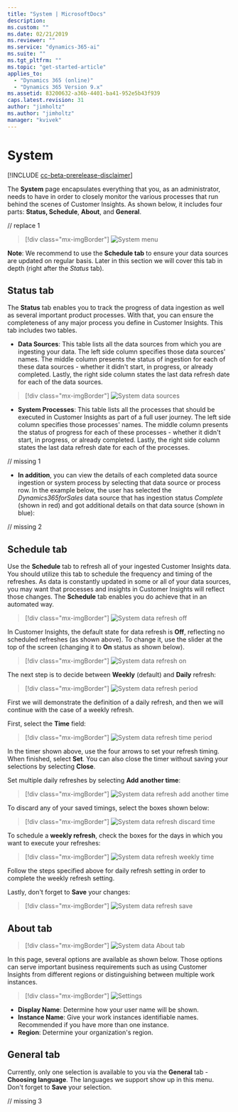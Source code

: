 ```yaml
---
title: "System | MicrosoftDocs"
description: 
ms.custom: ""
ms.date: 02/21/2019
ms.reviewer: ""
ms.service: "dynamics-365-ai"
ms.suite: ""
ms.tgt_pltfrm: ""
ms.topic: "get-started-article"
applies_to: 
  - "Dynamics 365 (online)"
  - "Dynamics 365 Version 9.x"
ms.assetid: 83200632-a36b-4401-ba41-952e5b43f939
caps.latest.revision: 31
author: "jimholtz"
ms.author: "jimholtz"
manager: "kvivek"
---
```

# System

[!INCLUDE [cc-beta-prerelease-disclaimer](../includes/cc-beta-prerelease-disclaimer.md)]

The **System** page encapsulates everything that you, as an administrator, needs to have in order to closely monitor the various processes that run behind the scenes of Customer Insights. As shown below, it includes four parts: **Status, Schedule**, **About**, and **General**.

// replace 1
> [!div class="mx-imgBorder"] 
> ![](media/system-menu.png "System menu")

**Note**: We recommend to use the **Schedule tab** to ensure your data sources are updated on regular basis. Later in this section we will cover this tab in depth (right after the *Status* tab).

## Status tab

The **Status** tab enables you to track the progress of data ingestion as well as several important product processes. With that, you can ensure the completeness of any major process you define in Customer Insights. This tab includes two tables.

- **Data Sources**: This table lists all the data sources from which you are ingesting your data. The left side column specifies those data sources' names. The middle column presents the status of ingestion for each of these data sources - whether it didn't start, in progress, or already completed. Lastly, the right side column states the last data refresh date for each of the data sources.

> [!div class="mx-imgBorder"] 
> ![](media/system-data-sources.png "System data sources")

- **System Processes**: This table lists all the processes that should be executed in Customer Insights as part of a full user journey. The left side column specifies those processes' names. The middle column presents the status of progress for each of these processes - whether it didn't start, in progress, or already completed. Lastly, the right side column states the last data refresh date for each of the processes.

// missing 1

- **In addition**, you can view the details of each completed data source ingestion or system process by selecting that data source or process row. In the example below, the user has selected the *Dynamics365forSales* data source that has ingestion status *Complete* (shown in red) and got additional details on that data source (shown in blue):

// missing 2

## Schedule tab

Use the **Schedule** tab to refresh all of your ingested Customer Insights data. You should utilize this tab to schedule the frequency and timing of the refreshes. As data is constantly updated in some or all of your data sources, you may want that processes and insights in Customer Insights will reflect those changes. The **Schedule** tab enables you do achieve that in an automated way.

> [!div class="mx-imgBorder"] 
> ![](media/system-data-refresh-off.png "System data refresh off")

In Customer Insights, the default state for data refresh is **Off**, reflecting no scheduled refreshes (as shown above). To change it, use the slider at the top of the screen (changing it to  **On** status as shown below).

> [!div class="mx-imgBorder"] 
> ![](media/system-data-refresh-on.png "System data refresh on")

The next step is to decide between **Weekly** (default) and **Daily** refresh:

> [!div class="mx-imgBorder"] 
> ![](media/system-data-refresh-period.png "System data refresh period")

First we will demonstrate the definition of a daily refresh, and then we will continue with the case of a weekly refresh.

First, select the **Time** field:

> [!div class="mx-imgBorder"] 
> ![](media/system-data-refresh-time-period.png "System data refresh time period")

In the timer shown above, use the four arrows to set your refresh timing. When finished, select **Set**. You can also close the timer without saving your selections by selecting **Close**.

Set multiple daily refreshes by selecting **Add another time**:

> [!div class="mx-imgBorder"] 
> ![](media/system-data-refresh-add-another-time.png "System data refresh add another time")

To discard any of your saved timings, select the boxes shown below:

> [!div class="mx-imgBorder"] 
> ![](media/system-data-refresh-discard-time.png "System data refresh discard time")

To schedule a **weekly refresh**, check the boxes for the days in which you want to execute your refreshes:

> [!div class="mx-imgBorder"] 
> ![](media/system-data-refresh-weekly-time.png "System data refresh weekly time")

Follow the steps specified above for daily refresh setting in order to complete the weekly refresh setting.

Lastly, don't forget to **Save** your changes:

> [!div class="mx-imgBorder"] 
> ![](media/system-data-refresh-save.png "System data refresh save")

## About tab

> [!div class="mx-imgBorder"] 
> ![](media/system-data-about-tab.png "System data About tab")

In this page, several options are available as shown below. Those options can serve important business requirements such as using Customer Insights from different regions or distinguishing between multiple work instances.

> [!div class="mx-imgBorder"] 
> ![](media/settings.png "Settings")

- **Display Name**: Determine how your user name will be shown.
- **Instance Name**: Give your work instances identifiable names. Recommended if you have more than one instance.
- **Region**: Determine your organization's region.

## General tab

Currently, only one selection is available to you via the **General** tab - **Choosing language**. The languages we support show up in this menu. Don't forget to **Save** your selection. 

// missing 3
